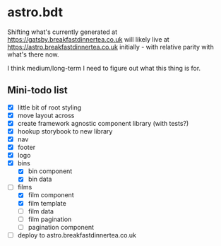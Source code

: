 # astro.bdt

Shifting what's currently generated at https://gatsby.breakfastdinnertea.co.uk will likely live at https://astro.breakfastdinnertea.co.uk initially - with relative parity with what's there now.

I think medium/long-term I need to figure out what this thing is for.

## Mini-todo list

- [x] little bit of root styling
- [x] move layout across
- [x] create framework agnostic component library (with tests?)
- [x] hookup storybook to new library
- [x] nav
- [x] footer
- [x] logo
- [x] bins
  - [x] bin component
  - [x] bin data
- [ ] films
  - [x] film component
  - [x] film template
  - [ ] film data
  - [ ] film pagination
  - [ ] pagination component
- [ ] deploy to astro.breakfastdinnertea.co.uk
